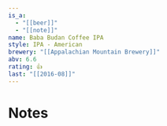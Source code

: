 ```yaml
---
is_a:
  - "[[beer]]"
  - "[[note]]"
name: Baba Budan Coffee IPA
style: IPA - American
brewery: "[[Appalachian Mountain Brewery]]"
abv: 6.6
rating: 👍
last: "[[2016-08]]"
---
```

# Notes


